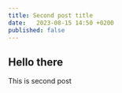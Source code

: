 ```yaml
---
title: Second post title
date:   2023-08-15 14:50 +0200
published: false
---
```


## Hello there

This is second post


